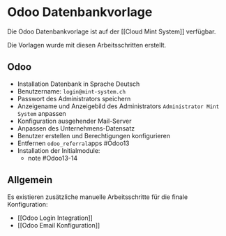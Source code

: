 # Odoo Datenbankvorlage
Die Odoo Datenbankvorlage ist auf der [[Cloud Mint System]] verfügbar.

Die Vorlagen wurde mit diesen Arbeitsschritten erstellt.

## Odoo

* Installation Datenbank in Sprache Deutsch
* Benutzername: `login@mint-system.ch`
* Passwort des Administrators speichern
* Anzeigename und Anzeigebild des Administrators `Administrator Mint System` anpassen
* Konfiguration ausgehender Mail-Server
* Anpassen des Unternehmens-Datensatz
* Benutzer erstellen und Berechtigungen konfigurieren
* Entfernen `odoo_referral`apps #Odoo13
* Installation der Initialmodule:
	* note #Odoo13-14 

## Allgemein

Es existieren zusätzliche manuelle Arbeitsschritte für die finale Konfiguration:

* [[Odoo Login Integration]]
* [[Odoo Email Konfiguration]]
